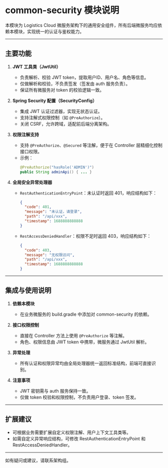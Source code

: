 # common-security 模块说明

本模块为 Logistics Cloud 微服务架构下的通用安全组件，所有后端微服务均应依赖本模块，实现统一的认证与鉴权能力。

---

## 主要功能

1. **JWT 工具类（JwtUtil）**
   - 负责解析、校验 JWT token，提取用户ID、用户名、角色等信息。
   - 仅做解析和校验，不负责签发（签发由 auth 服务负责）。
   - 保证所有微服务对 token 的校验逻辑一致。

2. **Spring Security 配置（SecurityConfig）**
   - 集成 JWT 认证过滤器，实现无状态认证。
   - 支持注解式权限控制（如 `@PreAuthorize`）。
   - 关闭 CSRF，允许跨域，适配前后端分离架构。

3. **权限注解支持**
   - 支持 `@PreAuthorize`、`@Secured` 等注解，便于在 Controller 层精细化控制接口权限。
   - 示例：
     ```java
     @PreAuthorize("hasRole('ADMIN')")
     public String adminApi() { ... }
     ```

4. **全局安全异常处理器**
   - `RestAuthenticationEntryPoint`：未认证时返回 401，响应结构如下：
     ```json
     {
       "code": 401,
       "message": "未认证，请登录",
       "path": "/api/xxx",
       "timestamp": 1688888888888
     }
     ```
   - `RestAccessDeniedHandler`：权限不足时返回 403，响应结构如下：
     ```json
     {
       "code": 403,
       "message": "无权限访问",
       "path": "/api/xxx",
       "timestamp": 1688888888888
     }
     ```

---

## 集成与使用说明

1. **依赖本模块**
   - 在业务微服务的 build.gradle 中添加对 common-security 的依赖。

2. **接口权限控制**
   - 直接在 Controller 方法上使用 `@PreAuthorize` 等注解。
   - 角色、权限信息由 JWT token 中携带，微服务通过 JwtUtil 解析。

3. **异常处理**
   - 所有认证和权限异常均由全局处理器统一返回标准结构，前端可直接识别。

4. **注意事项**
   - JWT 密钥需与 auth 服务保持一致。
   - 仅做 token 校验和权限控制，不负责用户登录、token 签发。

---

## 扩展建议

- 可根据业务需要扩展自定义权限注解、用户上下文工具类等。
- 如需自定义异常响应结构，可修改 RestAuthenticationEntryPoint 和 RestAccessDeniedHandler。

---

如有疑问或建议，请联系架构组。 